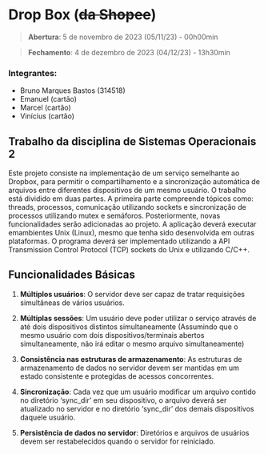 # Drop Box (<s>da Shopee</s>)

> **Abertura**: 5 de novembro de 2023 (05/11/23) - 00h00min

> **Fechamento**: 4 de dezembro de 2023 (04/12/23) - 13h30min 

### Integrantes:
* Bruno Marques Bastos (314518)
* Emanuel (cartão)
* Marcel (cartão)
* Vinícius (cartão)

## Trabalho da disciplina de Sistemas Operacionais 2
Este projeto consiste na implementação de um serviço semelhante ao Dropbox, para permitir o compartilhamento e a sincronização automática de arquivos entre diferentes dispositivos de um mesmo usuário. O trabalho está dividido em duas partes. A primeira parte compreende tópicos como: threads, processos, comunicação utilizando sockets e sincronização de processos utilizando mutex e semáforos. Posteriormente, novas funcionalidades serão adicionadas ao projeto. A aplicação deverá executar emambientes Unix (Linux), mesmo que tenha sido desenvolvida em outras plataformas. O programa deverá ser implementado utilizando a API Transmission Control Protocol (TCP) sockets do Unix e utilizando C/C++.

## Funcionalidades Básicas
1) **Múltiplos usuários**: O servidor deve ser capaz de tratar requisições simultâneas de vários usuários. 

2) **Múltiplas sessões**: Um usuário deve poder utilizar o serviço através de até dois dispositivos distintos simultaneamente (Assumindo que o mesmo usuário com dois dispositivos/terminais abertos simultaneamente, não irá editar o mesmo arquivo simultaneamente)

3) **Consistência nas estruturas de armazenamento**: As estruturas de armazenamento de dados no servidor devem ser mantidas em um estado consistente e protegidas de acessos concorrentes.

4) **Sincronização**:  Cada vez que um usuário modificar um arquivo contido no diretório ‘sync_dir’ em seu dispositivo, o arquivo deverá ser atualizado no servidor e no diretório ‘sync_dir’ dos demais dispositivos daquele usuário.

5) **Persistência de dados no servidor**: Diretórios e arquivos de usuários devem ser restabelecidos quando o servidor for reiniciado.
